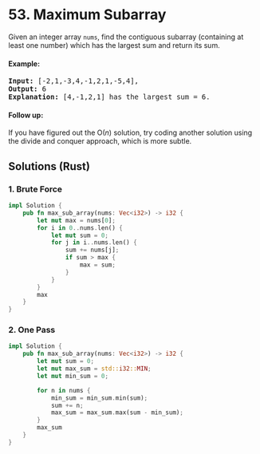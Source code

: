 # 53. Maximum Subarray
Given an integer array ```nums```, find the contiguous subarray (containing at least one number) which has the largest sum and return its sum.

#### Example:
<pre>
<strong>Input:</strong> [-2,1,-3,4,-1,2,1,-5,4],
<strong>Output:</strong> 6
<strong>Explanation:</strong> [4,-1,2,1] has the largest sum = 6.
</pre>

#### Follow up:
If you have figured out the O(*n*) solution, try coding another solution using the divide and conquer approach, which is more subtle.

## Solutions (Rust)

### 1. Brute Force
```Rust
impl Solution {
    pub fn max_sub_array(nums: Vec<i32>) -> i32 {
        let mut max = nums[0];
        for i in 0..nums.len() {
            let mut sum = 0;
            for j in i..nums.len() {
                sum += nums[j];
                if sum > max {
                    max = sum;
                }
            }
        }
        max
    }
}
```

### 2. One Pass
```Rust
impl Solution {
    pub fn max_sub_array(nums: Vec<i32>) -> i32 {
        let mut sum = 0;
        let mut max_sum = std::i32::MIN;
        let mut min_sum = 0;

        for n in nums {
            min_sum = min_sum.min(sum);
            sum += n;
            max_sum = max_sum.max(sum - min_sum);
        }
        max_sum
    }
}
```
